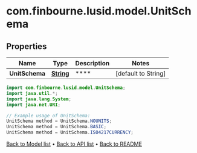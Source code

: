 # com.finbourne.lusid.model.UnitSchema

## Properties

Name | Type | Description | Notes
------------ | ------------- | ------------- | -------------
**UnitSchema** | [**String**](.md) | **** | [default to String]

```java
import com.finbourne.lusid.model.UnitSchema;
import java.util.*;
import java.lang.System;
import java.net.URI;

// Example usage of UnitSchema:
UnitSchema method = UnitSchema.NOUNITS;
UnitSchema method = UnitSchema.BASIC;
UnitSchema method = UnitSchema.ISO4217CURRENCY;
```


[Back to Model list](../README.md#documentation-for-models) &#8226; [Back to API list](../README.md#documentation-for-api-endpoints) &#8226; [Back to README](../README.md)
